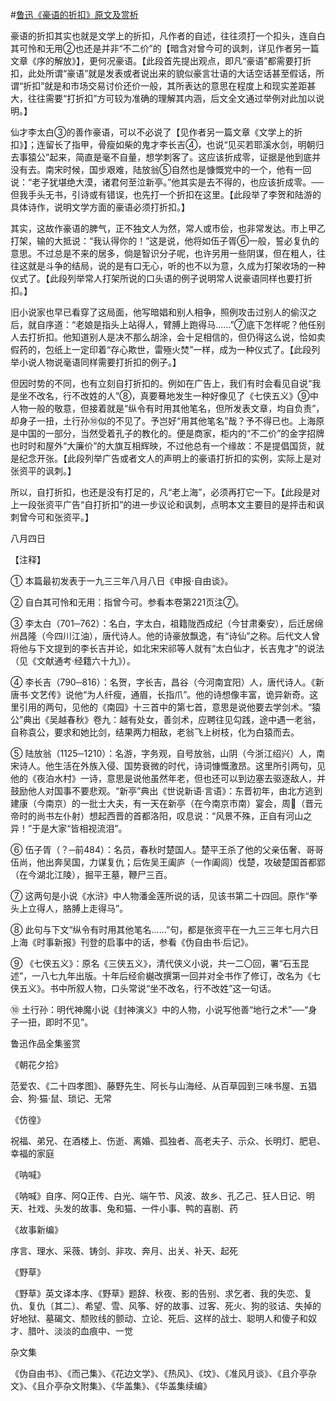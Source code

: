 #[鲁迅《豪语的折扣》原文及赏析](https://www.vrrw.net/wx/8165.html)

豪语的折扣其实也就是文学上的折扣，凡作者的自述，往往须打一个扣头，连自白其可怜和无用②也还是并非“不二价”的【暗含对曾今可的讽刺，详见作者另一篇文章《序的解放》】，更何况豪语。【此段首先提出观点，即凡“豪语”都需要打折扣，此处所谓“豪语”就是发表或者说出来的貌似豪言壮语的大话空话甚至假话，所谓“折扣”就是和市场交易讨价还价一般，其所表达的意思在程度上和现实差距甚大，往往需要“打折扣”方可较为准确的理解其内涵，后文全文通过举例对此加以说明。】

仙才李太白③的善作豪语，可以不必说了【见作者另一篇文章《文学上的折扣》】；连留长了指甲，骨瘦如柴的鬼才李长吉④，也说“见买若耶溪水剑，明朝归去事猿公”起来，简直是毫不自量，想学刺客了。这应该折成零，证据是他到底并没有去。南宋时候，国步艰难，陆放翁⑤自然也是慷慨党中的一个，他有一回说：“老子犹堪绝大漠，诸君何至泣新亭。”他其实是去不得的，也应该折成零。──但我手头无书，引诗或有错误，也先打一个折扣在这里。【此段举了李贺和陆游的具体诗作，说明文学方面的豪语必须打折扣。】



其实，这故作豪语的脾气，正不独文人为然，常人或市侩，也非常发达。市上甲乙打架，输的大抵说：“我认得你的！”这是说，他将如伍子胥⑥一般，誓必复仇的意思。不过总是不来的居多，倘是智识分子呢，也许另用一些阴谋，但在粗人，往往这就是斗争的结局，说的是有口无心，听的也不以为意，久成为打架收场的一种仪式了。【此段列举常人打架所说的口头语的例子说明常人说豪语同样也要打折扣。】

旧小说家也早已看穿了这局面，他写暗娼和别人相争，照例攻击过别人的偷汉之后，就自序道：“老娘是指头上站得人，臂膊上跑得马……”⑦底下怎样呢？他任别人去打折扣。他知道别人是决不那么胡涂，会十足相信的，但仍得这么说，恰如卖假药的，包纸上一定印着“存心欺世，雷殛火焚”一样，成为一种仪式了。【此段列举小说人物说毫语同样需要打折扣的例子。】

但因时势的不同，也有立刻自打折扣的。例如在广告上，我们有时会看见自说“我是坐不改名，行不改姓的人”⑧，真要蓦地发生一种好像见了《七侠五义》⑨中人物一般的敬意，但接着就是“纵令有时用其他笔名，但所发表文章，均自负责”，却身子一扭，土行孙⑩似的不见了。予岂好“用其他笔名”哉？予不得已也。上海原是中国的一部分，当然受着孔子的教化的。便是商家，柜内的“不二价”的金字招牌也时时和屋外“大廉价”的大旗互相辉映，不过他总有一个缘故：不是提倡国货，就是纪念开张。【此段列举广告或者文人的声明上的豪语打折扣的实例，实际上是对张资平的讽刺。】

所以，自打折扣，也还是没有打足的，凡“老上海”，必须再打它一下。【此段是对上一段张资平广告“自打折扣”的进一步议论和讽刺，点明本文主要目的是抨击和讽刺曾今可和张资平。】

八月四日





【注释】

① 本篇最初发表于一九三三年八月八日《申报·自由谈》。

② 自白其可怜和无用：指曾今可。参看本卷第221页注⑦。

③ 李太白（701─762）：名白，字太白，祖籍陇西成纪（今甘肃秦安），后迁居绵州昌隆（今四川江油），唐代诗人。他的诗豪放飘逸，有“诗仙”之称。后代文人曾将他与下文提到的李长吉并论，如北宋宋祁等人就有“太白仙才，长吉鬼才”的说法（见《文献通考·经籍六十九》）。

④ 李长吉（790─816）：名贺，字长吉，昌谷（今河南宜阳）人，唐代诗人。《新唐书·文艺传》说他“为人纤瘦，通眉，长指爪”。他的诗想像丰富，诡异新奇。这里引用的两句，见他的《南园》十三首中的第七首，意思是说他要去学剑术。“猿公”典出《吴越春秋》卷九：越有处女，善剑术，应聘往见勾践，途中遇一老翁，自称袁公，要求和她比剑，结果两力相敌，老翁飞上树枝，化为白猿而去。

⑤ 陆放翁（1125─1210）：名游，字务观，自号放翁，山阴（今浙江绍兴）人，南宋诗人。他生活在外族入侵、国势衰微的时代，诗词慷慨激昂。这里所引两句，见他的《夜泊水村》一诗，意思是说他虽然年老，但也还可以到边塞去驱逐敌人，并鼓励他人对国事不要悲观。“新亭”典出《世说新语·言语》：东晋初年，由北方逃到建康（今南京）的一批士大夫，有一天在新亭（在今南京市南）宴会，周（晋元帝时的尚书左仆射）想起西晋的首都洛阳，叹息说：“风景不殊，正自有河山之异！”于是大家“皆相视流泪”。

⑥ 伍子胥（？─前484）：名员，春秋时楚国人。楚平王杀了他的父亲伍奢、哥哥伍尚，他出奔吴国，力谋复仇；后佐吴王阖庐（一作阖闾）伐楚，攻破楚国首都郢（在今湖北江陵），掘平王墓，鞭尸三百。

⑦ 这两句是小说《水浒》中人物潘金莲所说的话，见该书第二十四回。原作“拳头上立得人，胳膊上走得马”。

⑧ 此句与下文“纵令有时用其他笔名……”句，都是张资平在一九三三年七月六日上海《时事新报》刊登的启事中的话，参看《伪自由书·后记》。

⑨ 《七侠五义》：原名《三侠五义》，清代侠义小说，共一二〇回，署“石玉昆述”，一八七九年出版。十年后经俞樾改撰第一回并对全书作了修订，改名为《七侠五义》。书中所叙人物，口头常说“坐不改名，行不改姓”这一句话。

⑩ 土行孙：明代神魔小说《封神演义》中的人物，小说写他善“地行之术”──“身子一扭，即时不见”。

鲁迅作品全集鉴赏

《朝花夕拾》

范爱农、《二十四孝图》、藤野先生、阿长与山海经、从百草园到三味书屋、五猖会、狗·猫·鼠、琐记、无常

《仿徨》

祝福、弟兄、在酒楼上、伤逝、离婚、孤独者、高老夫子、示众、长明灯、肥皂、幸福的家庭

《呐喊》

《呐喊》自序、阿Q正传、白光、端午节、风波、故乡、孔乙己、狂人日记、明天、社戏、头发的故事、兔和猫、一件小事、鸭的喜剧、药

《故事新编》

序言、理水、采薇、铸剑、非攻、奔月、出关、补天、起死

《野草》

《野草》英文译本序、《野草》题辞、秋夜、影的告别、求乞者、我的失恋、复仇、复仇〔其二〕、希望、雪、风筝、好的故事、过客、死火、狗的驳诘、失掉的好地狱、墓碣文、颓败线的颤动、立论、死后、这样的战士、聪明人和傻子和奴才、腊叶、淡淡的血痕中、一觉

杂文集

《伪自由书》、《而己集》、《花边文学》、《热风》、《坟》、《准风月谈》、《且介亭杂文》、《且介亭杂文附集》、《华盖集》、《华盖集续编》

